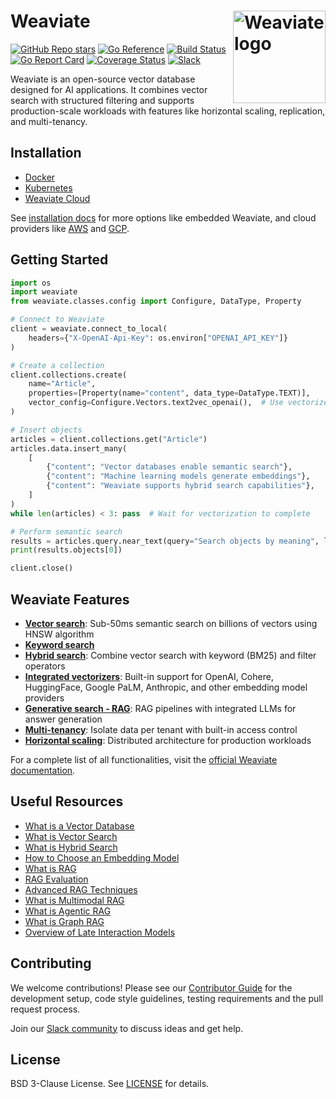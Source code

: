 # Weaviate <img alt='Weaviate logo' src='https://weaviate.io/img/site/weaviate-logo-light.png' width='148' align='right' />

[![GitHub Repo stars](https://img.shields.io/github/stars/weaviate/weaviate?style=social)](https://github.com/weaviate/weaviate)
[![Go Reference](https://pkg.go.dev/badge/github.com/weaviate/weaviate.svg)](https://pkg.go.dev/github.com/weaviate/weaviate)
[![Build Status](https://github.com/weaviate/weaviate/actions/workflows/.github/workflows/pull_requests.yaml/badge.svg?branch=main)](https://github.com/weaviate/weaviate/actions/workflows/.github/workflows/pull_requests.yaml)
[![Go Report Card](https://goreportcard.com/badge/github.com/weaviate/weaviate)](https://goreportcard.com/report/github.com/weaviate/weaviate)
[![Coverage Status](https://codecov.io/gh/weaviate/weaviate/branch/main/graph/badge.svg)](https://codecov.io/gh/weaviate/weaviate)
[![Slack](https://img.shields.io/badge/slack--channel-blue?logo=slack)](https://weaviate.io/slack)

Weaviate is an open-source vector database designed for AI applications. It combines vector search with structured filtering and supports production-scale workloads with features like horizontal scaling, replication, and multi-tenancy.

## Installation

- [Docker](https://docs.weaviate.io/deploy/installation-guides/docker-installation)
- [Kubernetes](https://docs.weaviate.io/deploy/installation-guides/k8s-installation)
- [Weaviate Cloud](https://console.weaviate.cloud)

See [installation docs](https://docs.weaviate.io/deploy) for more options like embedded Weaviate, and cloud providers like [AWS](https://docs.weaviate.io/deploy/installation-guides/aws-marketplace) and [GCP](https://docs.weaviate.io/deploy/installation-guides/gcp-marketplace).

## Getting Started

```python
import os
import weaviate
from weaviate.classes.config import Configure, DataType, Property

# Connect to Weaviate
client = weaviate.connect_to_local(
    headers={"X-OpenAI-Api-Key": os.environ["OPENAI_API_KEY"]}
)

# Create a collection
client.collections.create(
    name="Article",
    properties=[Property(name="content", data_type=DataType.TEXT)],
    vector_config=Configure.Vectors.text2vec_openai(),  # Use vectorizer or bring your own vectors
)

# Insert objects
articles = client.collections.get("Article")
articles.data.insert_many(
    [
        {"content": "Vector databases enable semantic search"},
        {"content": "Machine learning models generate embeddings"},
        {"content": "Weaviate supports hybrid search capabilities"},
    ]
)
while len(articles) < 3: pass  # Wait for vectorization to complete

# Perform semantic search
results = articles.query.near_text(query="Search objects by meaning", limit=1)
print(results.objects[0])

client.close()
```

## Weaviate Features

- **[Vector search](https://docs.weaviate.io/weaviate/search/similarity)**: Sub-50ms semantic search on billions of vectors using HNSW algorithm
- **[Keyword search](https://docs.weaviate.io/weaviate/search/bm25)**
- **[Hybrid search](https://docs.weaviate.io/weaviate/search/hybrid)**: Combine vector search with keyword (BM25) and filter operators
- **[Integrated vectorizers](https://docs.weaviate.io/weaviate/model-providers)**: Built-in support for OpenAI, Cohere, HuggingFace, Google PaLM, Anthropic, and other embedding model providers
- **[Generative search - RAG](https://docs.weaviate.io/weaviate/search/generative)**: RAG pipelines with integrated LLMs for answer generation
- **[Multi-tenancy](https://docs.weaviate.io/weaviate/manage-collections/multi-tenancy)**: Isolate data per tenant with built-in access control
- **[Horizontal scaling](https://docs.weaviate.io/deploy/configuration/horizontal-scaling)**: Distributed architecture for production workloads

For a complete list of all functionalities, visit the [official Weaviate documentation](https://docs.weaviate.io).

## Useful Resources

- [What is a Vector Database](https://weaviate.io/blog/what-is-a-vector-database)
- [What is Vector Search](https://weaviate.io/blog/vector-search-explained)
- [What is Hybrid Search](https://weaviate.io/blog/hybrid-search-explained)
- [How to Choose an Embedding Model](https://weaviate.io/blog/how-to-choose-an-embedding-model)
- [What is RAG](https://weaviate.io/blog/introduction-to-rag)
- [RAG Evaluation](https://weaviate.io/blog/rag-evaluation)
- [Advanced RAG Techniques](https://weaviate.io/blog/advanced-rag)
- [What is Multimodal RAG](https://weaviate.io/blog/multimodal-rag)
- [What is Agentic RAG](https://weaviate.io/blog/what-is-agentic-rag)
- [What is Graph RAG](https://weaviate.io/blog/graph-rag)
- [Overview of Late Interaction Models](https://weaviate.io/blog/late-interaction-overview)

## Contributing

We welcome contributions! Please see our [Contributor Guide](https://docs.weaviate.io/contributor-guide) for the development setup, code style guidelines, testing requirements and the pull request process.

Join our [Slack community](https://weaviate.io/slack) to discuss ideas and get help.

## License

BSD 3-Clause License. See [LICENSE](./LICENSE) for details.
